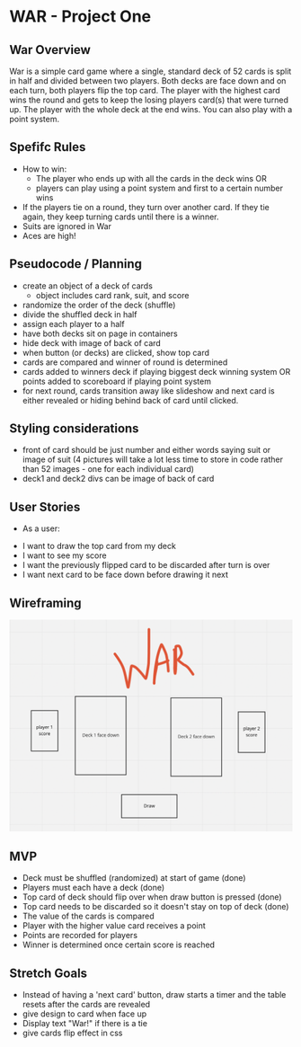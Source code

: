 # WAR - Project One

## War Overview

War is a simple card game where a single, standard deck of 52 cards is split in half and divided between two players. Both decks are face down and on each turn, both players flip the top card. The player with the highest card wins the round and gets to keep the losing players card(s) that were turned up. The player with the whole deck at the end wins. You can also play with a point system.

## Spefifc Rules

* How to win:
    -  The player who ends up with all the cards in the deck wins
        OR
    - players can play using a point system and first to a certain number wins
* If the players tie on a round, they turn over another card. If they tie again, they keep turning cards until there is a winner.
* Suits are ignored in War
* Aces are high!

## Pseudocode / Planning

* create an object of a deck of cards
    -  object includes card rank, suit, and score
* randomize the order of the deck (shuffle)
* divide the shuffled deck in half
* assign each player to a half
* have both decks sit on page in containers
* hide deck with image of back of card
* when button (or decks) are clicked, show top card
* cards are compared and winner of round is determined
* cards added to winners deck if playing biggest deck winning system OR points added to scoreboard if playing point system 
* for next round, cards transition away like slideshow and next card is either revealed or hiding behind back of card until clicked. 

## Styling considerations
* front of card should be just number and either words saying suit or image of suit (4 pictures will take a lot less time to store in code rather than 52 images - one for each individual card)
* deck1 and deck2 divs can be image of back of card

## User Stories
* As a user:
- I want to draw the top card from my deck
- I want to see my score
- I want the previously flipped card to be discarded after turn is over
- I want next card to be face down before drawing it next

## Wireframing
![wireframe image](https://github.com/JCollinJones25/GA-proj-1-War/blob/main/proj-1-wireframe.png?raw=true)

## MVP
* Deck must be shuffled (randomized) at start of game (done)
* Players must each have a deck (done)
* Top card of deck should flip over when draw button is pressed (done)
* Top card needs to be discarded so it doesn't stay on top of deck (done)
* The value of the cards is compared
* Player with the higher value card receives a point
* Points are recorded for players
* Winner is determined once certain score is reached

## Stretch Goals
* Instead of having a 'next card' button, draw starts a timer and the table resets after the cards are revealed
* give design to card when face up
* Display text "War!" if there is a tie
* give cards flip effect in css